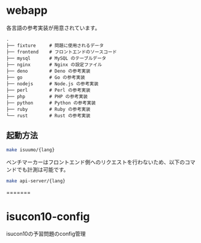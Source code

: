 # webapp

各言語の参考実装が用意されています。

```
.
├── fixture     # 問題に使用されるデータ
├── frontend    # フロントエンドのソースコード
├── mysql       # MySQL のテーブルデータ
├── nginx       # Nginx の設定ファイル
├── deno        # Deno の参考実装
├── go          # Go の参考実装
├── nodejs      # Node.js の参考実装
├── perl        # Perl の参考実装
├── php         # PHP の参考実装
├── python      # Python の参考実装
├── ruby        # Ruby の参考実装
└── rust        # Rust の参考実装
```

## 起動方法

```sh
make isuumo/{lang}
```

ベンチマーカーはフロントエンド側へのリクエストを行わないため、以下のコマンドでも計測は可能です。

```sh
make api-server/{lang}
```

=======
# isucon10-config
isucon10の予習問題のconfig管理
